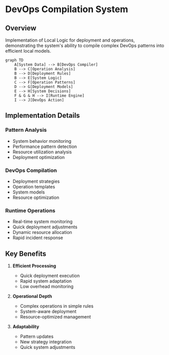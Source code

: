 # DevOps Compilation System

## Overview
Implementation of Local Logic for deployment and operations, demonstrating the system's ability to compile complex DevOps patterns into efficient local models.

```mermaid
graph TD
    A[System Data] --> B[DevOps Compiler]
    B --> C[Operation Analysis]
    B --> D[Deployment Rules]
    B --> E[System Logic]
    C --> F[Operation Patterns]
    D --> G[Deployment Models]
    E --> H[System Decisions]
    F & G & H --> I[Runtime Engine]
    I --> J[DevOps Action]
```

## Implementation Details

### Pattern Analysis
- System behavior monitoring
- Performance pattern detection
- Resource utilization analysis
- Deployment optimization

### DevOps Compilation
- Deployment strategies
- Operation templates
- System models
- Resource optimization

### Runtime Operations
- Real-time system monitoring
- Quick deployment adjustments
- Dynamic resource allocation
- Rapid incident response

## Key Benefits
1. **Efficient Processing**
   - Quick deployment execution
   - Rapid system adaptation
   - Low overhead monitoring

2. **Operational Depth**
   - Complex operations in simple rules
   - System-aware deployment
   - Resource-optimized management

3. **Adaptability**
   - Pattern updates
   - New strategy integration
   - Quick system adjustments
